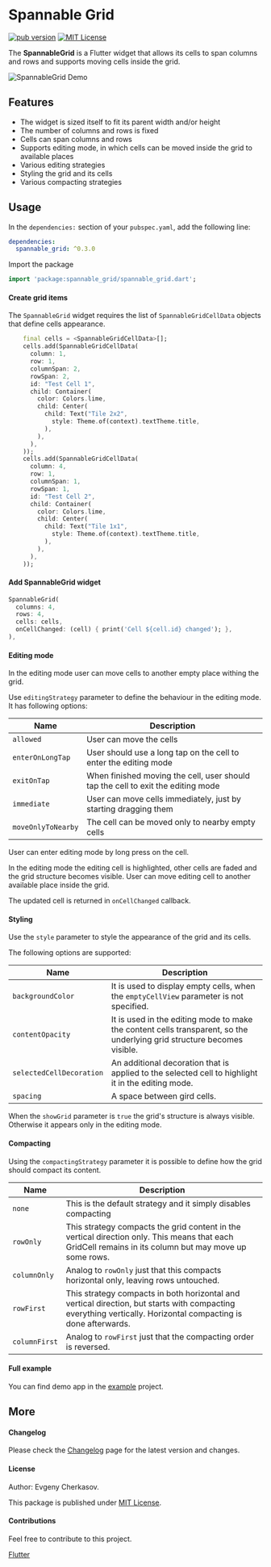 # Spannable Grid
<a href="https://pub.dev/packages/spannable_grid"><img src="https://img.shields.io/badge/pub-0.3.0-yellow" alt="pub version"></a>&nbsp;<a href="./LICENSE"><img src="https://img.shields.io/badge/License-MIT-blue" alt="MIT License"></a>

The **SpannableGrid** is a Flutter widget that allows its cells to span columns
and rows and supports moving cells inside the grid.

![SpannableGrid Demo](./assets/spannablegrid-001.gif)

## Features

- The widget is sized itself to fit its parent width and/or height
- The number of columns and rows is fixed
- Cells can span columns and rows
- Supports editing mode, in which cells can be moved inside the grid to available places 
- Various editing strategies
- Styling the grid and its cells
- Various compacting strategies

## Usage

In the `dependencies:` section of your `pubspec.yaml`, add the following line:

```yaml
dependencies:
  spannable_grid: ^0.3.0
```

Import the package

```dart
import 'package:spannable_grid/spannable_grid.dart';
```

#### Create grid items

The `SpannableGrid` widget requires the list of `SpannableGridCellData` objects that define cells appearance.

```dart
    final cells = <SpannableGridCellData>[];
    cells.add(SpannableGridCellData(
      column: 1,
      row: 1,
      columnSpan: 2,
      rowSpan: 2,
      id: "Test Cell 1",
      child: Container(
        color: Colors.lime,
        child: Center(
          child: Text("Tile 2x2",
            style: Theme.of(context).textTheme.title,
          ),
        ),
      ),
    ));
    cells.add(SpannableGridCellData(
      column: 4,
      row: 1,
      columnSpan: 1,
      rowSpan: 1,
      id: "Test Cell 2",
      child: Container(
        color: Colors.lime,
        child: Center(
          child: Text("Tile 1x1",
            style: Theme.of(context).textTheme.title,
          ),
        ),
      ),
    ));
```  
 
#### Add SpannableGrid widget

```dart
SpannableGrid(
  columns: 4,
  rows: 4,
  cells: cells,
  onCellChanged: (cell) { print('Cell ${cell.id} changed'); },
),
```

#### Editing mode

In the editing mode user can move cells to another empty place withing the grid.

Use `editingStrategy` parameter to define the behaviour in the editing mode.
It has following options:

| Name  | Description |
|---|---|
| `allowed`  | User can move the cells  |
| `enterOnLongTap`  | User should use a long tap on the cell to enter the editing mode  |
| `exitOnTap`  | When finished moving the cell, user should tap the cell to exit the editing mode  |
| `immediate`  | User can move cells immediately, just by starting dragging them  |
| `moveOnlyToNearby`  | The cell can be moved only to nearby empty cells  |

User can enter editing mode by long press on the cell.

In the editing mode the editing cell is highlighted, other cells are faded and the grid structure becomes visible. User can move editing cell to another available place inside the grid. 

The updated cell is returned in `onCellChanged` callback.

#### Styling

Use the `style` parameter to style the appearance of the grid and its cells.

The following options are supported:

| Name  | Description |
|---|---|
| `backgroundColor`  | It is used to display empty cells, when the `emptyCellView` parameter is not specified.  |
| `contentOpacity`  | It is used in the editing mode to make the content cells transparent, so the underlying grid structure becomes visible.  |
| `selectedCellDecoration`  | An additional decoration that is applied to the selected cell to highlight it in the editing mode.  |
| `spacing`  | A space between gird cells.  |

When the `showGrid` parameter is `true` the grid's structure is always visible. Otherwise it appears only in the editing mode.

#### Compacting

Using the `compactingStrategy` parameter it is possible to define how the grid should compact its content.

| Name | Description |
|---|---|
| `none` | This is the default strategy and it simply disables compacting |
| `rowOnly` | This strategy compacts the grid content in the vertical direction only. This means that each GridCell remains in its column but may move up some rows. |
| `columnOnly` | Analog to `rowOnly` just that this compacts horizontal only, leaving rows untouched. |
| `rowFirst` | This strategy compacts in both horizontal and vertical direction, but starts with compacting everything vertically. Horizontal compacting is done afterwards. |
| `columnFirst` | Analog to `rowFirst` just that the compacting order is reversed. |

#### Full example

You can find demo app in the [example](https://github.com/ech89899/spannablegrid-flutter/tree/master/example) project.

## More

#### Changelog

Please check the [Changelog](CHANGELOG.md) page for the latest version and changes.

#### License

Author: Evgeny Cherkasov.

This package is published under [MIT License](LICENSE).

#### Contributions

Feel free to contribute to this project.

[Flutter](https://flutter.dev/docs)
